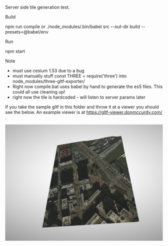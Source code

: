 Server side tile generation test.

Build

npm run compile
or
./node_modules/.bin/babel src --out-dir build --presets=@babel/env

Run

npm start


Note

 - must use cesium 1.53 due to a bug
 - must manually stuff const THREE = require('three') into node_modules/three-gltf-exporter/
 - Right now compile.bat uses babel by hand to generate the es5 files. This could all use cleaning up!
 - right now the tile is hardcoded - will listen to server params later

If you take the sample gltf in this folder and throw it at a viewer you should see the below. An example viewer is at https://gltf-viewer.donmccurdy.com/ .

<img alt="sanfrancisco" target="_blank" src="https://github.com/anselm/servermap/blob/master/example_tile.png?raw=true" width="660"></a>




